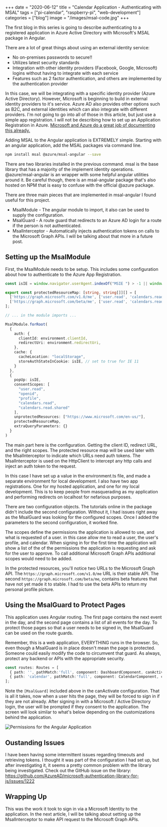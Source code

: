 +++
date = "2020-06-12"
title = "Calendar Application - Authenticating with MSAL"
tags = ["pi-calendar", "raspberry-pi", "web-development"]
categories = ["blog"]
image = "/images/msal-code.jpg"
+++

The first blog in this series is going to describe authenticating to a registered application in Azure Active Directory with Microsoft's MSAL package in Angular.

There are a lot of great things about using an external identity service:
* No on-premises passwords to secure!!
* Utilizes latest security standards
* Integration with other identity providers (Facebook, Google, Microsoft) logins without having to integrate with each service
* Features such as 2 factor authentication, and others are implemented by the authentication provider

In this case, we will be integrating with a specific identity provider (Azure Active Directory).  However, Microsoft is beginning to build in external identity providers to it's service.  Azure AD also provides other options such as B2C, and external identities which can also integrate with different providers.  I'm not going to go into all of those in this article, but just use a simple app registration.  I will not be describing how to set up an Application Registration in Azure.  [Microsoft and Azure do a great job of documenting this already.](https://docs.microsoft.com/en-us/azure/active-directory/develop/quickstart-register-app)

Adding MSAL to the Angular application is EXTREMELY simple.  Starting with an angular application, add the MSAL packages via command line.

```bash
npm install msal @azure/msal-angular --save
```

There are two libraries installed in the previous command.  msal is the base library that has a majority of the implement identity operations.  @azure/msal-angular is an wrapper with some helpful angular utilities around it.  Be careful though, there is an msal-angular package that's also hosted on NPM that is easy to confuse with the official @azure package.

There are three main pieces that are implemented in msal-angular I found useful for this project.

* MsalModule - The angular module to import, it also can be used to supply the configuration.
* MsalGuard - A route guard that redirects to an Azure AD login for a route if the person is not authenticated.
* MsalInterceptor - Automatically injects authentication tokens on calls to the Microsoft Graph APIs.  I will be talking about that more in a future post.

## Setting up the MsalModule

First, the MsalModule needs to be setup.  This includes some configuration about how to authenticate to the Azure App Registration.

```typescript
const isIE = window.navigator.userAgent.indexOf("MSIE ") > -1 || window.navigator.userAgent.indexOf("Trident/") > -1;

export const protectedResourceMap: [string, string[]][] = [
  ['https://graph.microsoft.com/v1.0/me', ['user.read', 'calendars.read', 'calendars.read.shared']],
  ['https://graph.microsoft.com/beta/me', ['user.read', 'calendars.read', 'calendars.read.shared']]
];

// ... in the module imports ...

MsalModule.forRoot(
  {
    auth: {
      clientId: environment.clientId,
      redirectUri: environment.redirectUri,
    },
    cache: {
      cacheLocation: "localStorage",
      storeAuthStateInCookie: isIE, // set to true for IE 11
    }
  },
  {
    popUp: isIE,   
    consentScopes: [
      "user.read",
      "openid",
      "profile",
      "calendars.read",
      "calendars.read.shared"
    ],
    unprotectedResources: ["https://www.microsoft.com/en-us/"],
    protectedResourceMap,
    extraQueryParameters: {}
  }
)
```

The main part here is the configuration.  Getting the client ID, redirect URL, and the right scopes.  The protected resource map will be used later with the MsalInterceptor to indicate which URLs need auth tokens.  The MsalInterceptor is used on the HttpClient to intercept any http calls and inject an auth token to the request.

In this case I have set up a value in the environment.ts file, and made a separate environment for local development.  I also have two app registrations.  One for my hosted application, and one for my local development.  This is to keep people from masquerading as my application and performing redirects on localhost for nefarious purposes.

There are two configuration objects. The tutorials online in the package didn't include the second  configuration. Without it, I had issues right away as the MsalGuard was looking for the configured scopes.  Once I added the parameters to the second configuration, it worked fine.

The scopes define the permissions the application is allowed to use, and what is requested of a user. in this case allow me to read a user, the user's profile, and calendar.  When signing in for the first time the application will show a list of the of the permissions the application is requesting and ask for the user to approve.  To call additional Microsoft Graph APIs additional scopes would need to be added.

In the protected resources, you'll notice two URLs to the Microsoft Graph API.  The ```https://graph.microsoft.com/v1.0/me``` URL is their stable API.   The second ```https://graph.microsoft.com/beta/me```, contains beta features that have not yet made it to stable.  I had to use the beta APIs to return my personal profile picture.

## Using the MsalGuard to Protect Pages

This application uses Angular routing.  The first page contains the next event in the day, and the second page contains a list of all events for the day.  To protect those pages so that a user needs to be signed in, the MsalGuard can be used on the route guards.

Remember, this is a web application, EVERYTHING runs in the browser.  So, even though a MsalGuard is in place doesn't mean the page is protected.  Someone could easily modify the code to circumvent that guard.  As always, protect any backend or APIs with the appropriate security.

```typescript
const routes: Routes = [
  { path: '', pathMatch:'full', component: DashboardComponent, canActivate: [MsalGuard] },
  { path: 'calendar', pathMatch:'full', component: CalendarComponent, canActivate: [MsalGuard]}
];
```

Note the ```[MsalGuard]``` included above in the canActivate configuration.  That is all it takes, now when a user hits the page, they will be forced to sign in if they are not already.  After signing in with a Microsoft / Active Directory login, the user will be prompted if they consent to the application.  The screen will look similar to what's below depending on the customizations behind the application.

![Permissions for the Angular Application](/images/calendar-application-permissions.jpg)

## Oustanding Issues

I have been having some intermittent issues regarding timeouts and retrieving tokens.  I thought it was part of the configuration I had set up, but after investigating it, it seems a pretty common problem with the library being investigated.  Check out the GitHub issue on the library: https://github.com/AzureAD/microsoft-authentication-library-for-js/issues/1222

## Wrapping Up

This was the work it took to sign in via a Microsoft Identity to the application.  In the next article, I will be talking about setting up the MsalInterceptor to make API request to the Microsoft Graph APIs.
